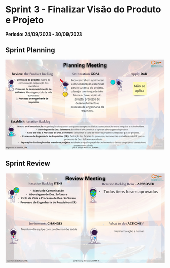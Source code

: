 # Sprint 3 - Finalizar Visão do Produto e Projeto

**Período: 24/09/2023 - 30/09/2023**

## Sprint Planning

![Sprint Planning da sprint 3](../../assets/templates_reunioes_sprint/sprint3/planning.jpg)

## Sprint Review

![Sprint Review da sprint 3](../../assets/templates_reunioes_sprint/sprint3/review.jpg)

<!-- ## Sprint Retrospective

![Sprint Retrospective da sprint 0](../../assets/templates_reunioes_sprint/Sprint_Retrospective11_11.png) -->